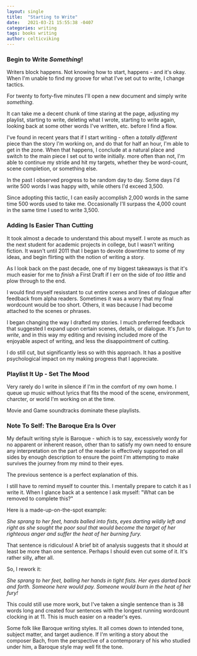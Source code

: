 ```yaml
---
layout: single
title:  "Starting to Write"
date:   2021-03-21 15:55:38 -0407
categories: writing
tags: books writing 
author: celticviking
---
```


### Begin to Write *Something*!

Writers block happens. Not knowing how to start, happens - and it's okay. When I'm unable to find my groove for what I've set out to write, I change tactics.

For twenty to forty-five minutes I'll open a new document and simply write *something*.

It can take me a decent chunk of time staring at the page, adjusting my playlist, starting to write, deleting what I wrote, starting to write again, looking back at some other words I've written, etc. before I find a flow.

I've found in recent years that if I start writing - often a *totally different* piece than the story I'm working on, and do that for half an hour, I'm able to get in the zone. When that happens, I conclude at a natural place and switch to the main piece I set out to write initially. more often than not, I'm able to continue my stride and hit my targets, whether they be word-count, scene completion, or something else.

In the past I observed progress to be random day to day. Some days I'd write 500 words I was happy with, while others I'd exceed 3,500.

Since adopting this tactic, I can easily accomplish 2,000 words in the same time 500 words used to take me. Occasionally I'll surpass the 4,000 count in the same time I used to write 3,500.

### Adding Is Easier Than Cutting

It took almost a decade to understand this about myself. I wrote as much as the next student for academic projects in college, but I wasn't writing fiction. It wasn't until 2011 that I began to devote downtime to some of my ideas, and begin flirting with the notion of writing a story.

As I look back on the past decade, one of my biggest takeaways is that it's much easier for me to *finish* a First Draft if I err on the side of *too little* and plow through to the end.

I would find myself resisstant to cut entire scenes and lines of dialogue after feedback from alpha readers. Sometimes it was a worry that my final wordcount would be too short. Others, it was because I had become attached to the scenes or phrases.

I began changing the way I drafted my stories. I much preferred feedback that suggested I expand upon certain scenes, details, or dialogue. It's *fun* to *write*, and in this way my editing and revising included more of the enjoyable aspect of writing, and less the disappointment of cutting.

I do still cut, but significantly less so with this approach. It has a positive psychological impact on my making progress that I appreciate.

### Playlist It Up - Set The Mood

Very rarely do I write in silence if I'm in the comfort of my own home. I queue up music without lyrics that fits the mood of the scene, environment, charcter, or world I'm working on at the time. 

Movie and Game soundtracks dominate these playlists.

### Note To Self: The Baroque Era Is Over

My default writing style is Baroque - which is to say, excessively wordy for no apparent or inherent reason, other than to satisfy my own need to ensure any interpretation on the part of the reader is effectively supported on all sides by enough description to ensure the point I'm attempting to make survives the journey from my mind to their eyes. 

The previous sentence is a perfect explanation of this.

I still have to remind myself to counter this. I mentally prepare to catch it as I write it. When I glance back at a sentence I ask myself: "What can be removed to complete this?"

Here is a made-up-on-the-spot example:

*She sprang to her feet, hands balled into fists, eyes darting wildly left and right as she sought the poor soul that would become the target of her righteous anger and suffer the heat of her burning fury.*

That sentence is ridiculous! A brief bit of analysis suggests that it should at least be more than one sentence. Perhaps I should even cut some of it. It's rather silly, after all.

So, I rework it:

*She sprang to her feet, balling her hands in tight fists. Her eyes darted back and forth. Someone here would pay. Someone would burn in the heat of her fury!*

This could still use more work, but I've taken a single sentence than is 38 words long and created four sentences with the longest running wordcount clocking in at 11. This is much easier on a reader's eyes.

Some folk like Baroque writing styles. It all comes down to intended tone, subject matter, and target audience. If I'm writing a story about the composer Bach, from the perspective of a contemporary of his who studied under him, a Baroque style may well fit the tone.